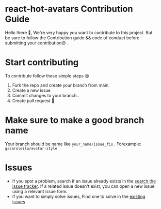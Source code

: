 # react-hot-avatars Contribution Guide

Hello there :wave:, We're very happy you want to contribute to this project. But be sure to follow the Contribution guide && code of conduct before submitting your contribution:blush: .

# Start contributing
To contribute follow these simple steps :smiley:

1. Fork the repo and create your branch from main.
2. Create a new issue 
4. Commit changes to your branch..
5. Create pull request :tada:


# Make sure to make a good branch name
Your branch should be name like `your_name/issue_fix` . Forexample: `gasaroleila/avatar-style`

# Issues
- If you spot a problem, search if an issue already exists in the [search the issue tracker](https://github.com/igaimerca/react-hot-avatars/issues). If a related issue doesn't exist, you can open a new issue using a relevant issue form.
- If you want to simply solve issues, Find one to solve in the [existing issues](https://github.com/igaimerca/react-hot-avatars/issues)
